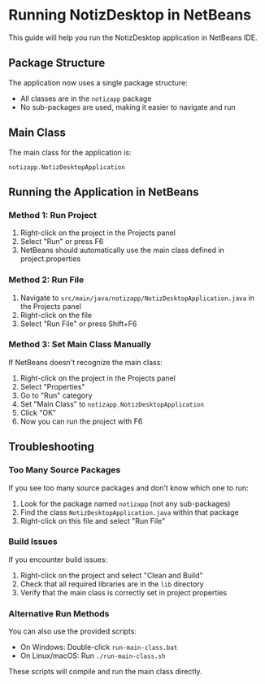 # Running NotizDesktop in NetBeans

This guide will help you run the NotizDesktop application in NetBeans IDE.

## Package Structure

The application now uses a single package structure:

- All classes are in the `notizapp` package
- No sub-packages are used, making it easier to navigate and run

## Main Class

The main class for the application is:

```
notizapp.NotizDesktopApplication
```

## Running the Application in NetBeans

### Method 1: Run Project

1. Right-click on the project in the Projects panel
2. Select "Run" or press F6
3. NetBeans should automatically use the main class defined in project.properties

### Method 2: Run File

1. Navigate to `src/main/java/notizapp/NotizDesktopApplication.java` in the Projects panel
2. Right-click on the file
3. Select "Run File" or press Shift+F6

### Method 3: Set Main Class Manually

If NetBeans doesn't recognize the main class:

1. Right-click on the project in the Projects panel
2. Select "Properties"
3. Go to "Run" category
4. Set "Main Class" to `notizapp.NotizDesktopApplication`
5. Click "OK"
6. Now you can run the project with F6

## Troubleshooting

### Too Many Source Packages

If you see too many source packages and don't know which one to run:

1. Look for the package named `notizapp` (not any sub-packages)
2. Find the class `NotizDesktopApplication.java` within that package
3. Right-click on this file and select "Run File"

### Build Issues

If you encounter build issues:

1. Right-click on the project and select "Clean and Build"
2. Check that all required libraries are in the `lib` directory
3. Verify that the main class is correctly set in project properties

### Alternative Run Methods

You can also use the provided scripts:

- On Windows: Double-click `run-main-class.bat`
- On Linux/macOS: Run `./run-main-class.sh`

These scripts will compile and run the main class directly.